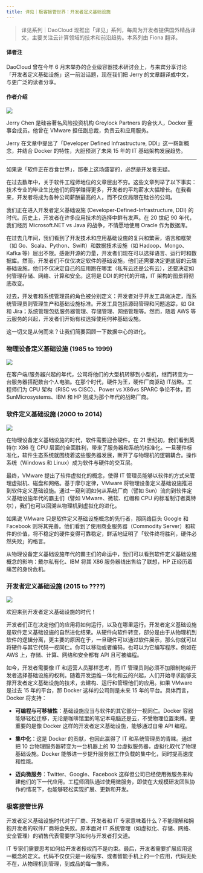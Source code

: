 ```yaml
---
title: 译见｜极客接管世界：开发者定义基础设施
---
```


<!-- reviewed by fiona -->

> 译见系列｜DaoCloud 现推出「译见」系列，每周为开发者提供国外精品译文，主要关注云计算领域的技术和前沿趋势。本系列由 Fiona 翻译。


#### 译者注

DaoCloud 曾在今年 6 月末举办的企业级容器技术研讨会上，与来宾分享讨论「开发者定义基础设施」这一前沿话题，现在我们把 Jerry 的文章翻译成中文，与更广泛的读者分享。

#### 作者介绍

![](http://7xi8kv.com5.z0.glb.qiniucdn.com/yijian-1-1.jpg)

Jerry Chen 是硅谷著名风险投资机构 Greylock Partners 的合伙人，Docker 董事会成员。他曾在 VMware 担任副总裁，负责云和应用服务。

Jerry 在文章中提出了「Developer Defined Infrastructure, DDI」这一崭新概念，并结合 Docker 的特性，大胆预测了未来 15 年的 IT 基础架构发展趋势。

---

如果说「软件正在吞食世界」，那奉上这场盛宴的，必然是开发者无疑。

在过去数年中，关于软件工程师地位的文章层出不穷。这些文章列举了以下事实：技术专业的毕业生比他们的同学赚得更多，开发者的平均薪水大幅增长。在我看来，开发者将成为各种公司薪酬最高的人，而不仅仅局限在硅谷的公司。

我们正在进入开发者定义基础设施 (Developer-Defined-Infrastructure, DDI) 的时代。历史上，开发者在许多应用技术的选择中鲜有发声。在 20 世纪 90 年代，我们经历 Microsoft.NET vs Java 的战争，不情愿地使用 Oracle 作为数据库。

在过去几年间，我们看到了开发技术和应用基础设施的复兴和繁荣，语言和框架（如 Go、Scala、Python、Swift）和数据技术设施（如 Hadoop、Mongo、Kafka 等）层出不限。感谢开源的力量，开发者们现在可以选择语言、运行时和数据库。然而，开发者们不仅仅决定软件的基础设施，他们还需要决定更底层的云端基础设施。他们不仅决定自己的应用跑在哪里（私有云还是公有云），还要决定如何管理存储、网络、计算和安全。这将是 DDI 的时代的开端，IT 架构的图景将彻底改变。

过去，开发者和系统管理员的角色被分别定义：开发者对于开发工具做决定，而系统管理员则管理生产和基础设施标准。开发工具包括源码管理和问题追踪，如 Git 和 Jira；系统管理包括服务器管理、存储管理、网络管理等。然而，随着 AWS 等云服务的兴起，开发者们开始有权选择使用何种基础设施。

这一切又是从何而来？让我们简要回顾一下数据中心的进化。

### 物理设备定义基础设施 (1985 to 1999)

![](http://7xi8kv.com5.z0.glb.qiniucdn.com/yijian-1-2.png)

在客户端/服务器兴起的年代，公司将他们的大型机转移到小型机，继而转变为一台服务器搭配数台个人电脑。在那个时代，硬件为王，硬件厂商驱动 IT战略。工程师们为 CPU 架构（RISC vs CISC）、Power vs X86vs SPARC 争论不休，而SunMicrosystems、IBM 和 HP 则成为那个年代的战略厂商。

### 软件定义基础设施 (2000 to 2014)

![](http://7xi8kv.com5.z0.glb.qiniucdn.com/yijian-1-3.jpg)

在物理设备定义基础设施的时代，软件需要迎合硬件。在 21 世纪初，我们看到英特尔 X86 在 CPU 层面的全面胜利，带来了服务器和系统的标准化。一旦硬件标准化，软件生态系统就围绕着这些服务器发展，断开了与物理机的逻辑耦合。操作系统（Windows 和 Linux）成为软件与硬件的交互层。

最终，VMware 提出了软件虚拟化的概念，使得 IT 管理员能够以软件的方式来管理虚拟机、磁盘和网络。基于摩尔定律，VMware 将物理设备定义基础设施推进到软件定义基础设施。通过一窥利润如何从系统厂商（譬如 Sun）流向到软件定义基础设施年代的霸主们（譬如 VMware、微软、红帽和 CPU 的标准制订者英特尔），我们也可以回溯从物理机到虚拟化的进化。

如果说 VMware 只是软件定义基础设施概念的先行者，那网络巨头 Google 和 Facebook 则将其完善。他们看到了使用商业服务器（Commodity Server）和软件的价值，将不稳定的硬件变得可靠稳定，鲜活地证明了「软件终将胜利，硬件必然失败」的格言。

从物理设备定义基础设施年代的霸主们的命运中，我们可以看到软件定义基础设施概念的影响：戴尔私有化、IBM 将其 X86 服务器线出售给了联想，HP 正经历着痛苦的身份危机。

### 开发者定义基础设施 (2015 to ????)

![](http://7xi8kv.com5.z0.glb.qiniucdn.com/yijian-1-4.png)

欢迎来到开发者定义基础设施的时代！

开发者们正在决定他们的应用将如何运行，以及在哪里运行。开发者定义基础设施是软件定义基础设施的自然进化结果。从硬件向软件转变，部分是由于从物理机到软件的逻辑分离，更主要的原因在于，一旦硬件可以通过软件展示，那么你就可以将硬件与其它代码一视同仁。你可以移动或者编码，也可以为它编写程序。例如在 AWS 上，存储、计算、网络和安全都有 API 且可被编程。

如今，开发者需要像 IT 和运营人员那样思考，而 IT 管理员则必须不加限制地给开发者选择基础设施的权利。随着开发运维一体化和云的兴起，人们开始寻求能够支撑开发者定义基础设施的技术，去建构、运行和管理他们的应用。如果 VMware 是过去 15 年的平台，那 Docker 这样的公司则是未来 15 年的平台。具体而言，Docker 将支持：

- **可编程与可移植性**：基础设施应当与软件的其它部分一视同仁。Docker 容器能够轻松迁移，无论是咖啡馆里的笔记本电脑还是云，不受物理位置束缚。更重要的是像 Docker 这样的开发者定义基础设施，能够通过自带 API 编程。

- **集中化**：这是 Docker 的贡献，也因此赢得了 IT 和系统管理员的青睐。通过把 10 台物理服务器转变为一台机器上的 10 台虚拟服务器，虚拟化取代了物理基础设施。Docker 能够进一步提升服务器工作负载的集中化，同时提高速度和性能。

- **迈向微服务**：Twitter、Google、Facebook 这样但公司已经使用微服务来构建他们的下一代应用。工程师团队通过使用微服务，即使在大规模研发团队协作的情况下，也能够轻松实现扩展、更新和开发。

### 极客接管世界

开发者定义基础设施时代对于厂商、开发者和 IT 专家意味着什么？不能理解和拥抱开发者的软件厂商将会失败。原本面对 IT 系统管理（如虚拟化、存储、网络、安全管理）的销售代表需要学习如何与开发者打交道。

IT 专家们需要思考如何给开发者授权而不是约束。最后，开发者需要扩展应用这一概念的定义。代码不仅仅只是一段程序、或者智能手机上的一个应用，代码无处不在，从物理机到管理，到成品的每一像素。